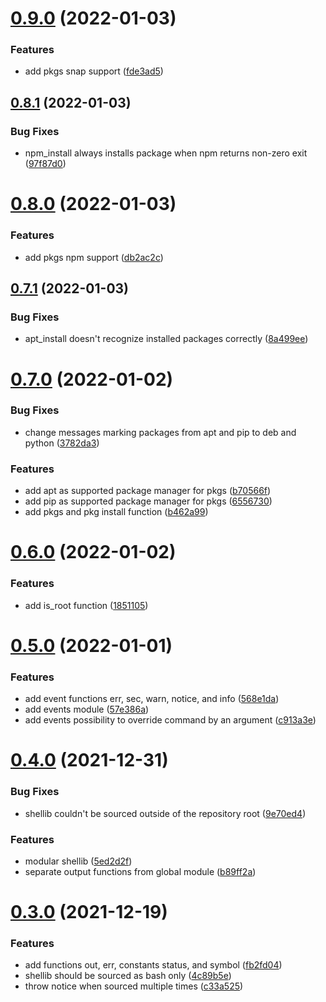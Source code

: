 # [0.9.0](https://gitlab.com/xebis/shellib/compare/v0.8.1...v0.9.0) (2022-01-03)


### Features

* add pkgs snap support ([fde3ad5](https://gitlab.com/xebis/shellib/commit/fde3ad50793580e537eaa76bdcda0c8545ca6561))

## [0.8.1](https://gitlab.com/xebis/shellib/compare/v0.8.0...v0.8.1) (2022-01-03)


### Bug Fixes

* npm_install always installs package when npm returns non-zero exit ([97f87d0](https://gitlab.com/xebis/shellib/commit/97f87d01447c7873e7a951238e7c23c7a4230ff9))

# [0.8.0](https://gitlab.com/xebis/shellib/compare/v0.7.1...v0.8.0) (2022-01-03)


### Features

* add pkgs npm support ([db2ac2c](https://gitlab.com/xebis/shellib/commit/db2ac2c5e6522a22caf721a18a493dbfce0f3aa0))

## [0.7.1](https://gitlab.com/xebis/shellib/compare/v0.7.0...v0.7.1) (2022-01-03)


### Bug Fixes

* apt_install doesn't recognize installed packages correctly ([8a499ee](https://gitlab.com/xebis/shellib/commit/8a499ee636c42fcb121c4868d1b4e9bcd86af6f9))

# [0.7.0](https://gitlab.com/xebis/shellib/compare/v0.6.0...v0.7.0) (2022-01-02)


### Bug Fixes

* change messages marking packages from apt and pip to deb and python ([3782da3](https://gitlab.com/xebis/shellib/commit/3782da3601f08a8c81df9c7cbe159d614d5ffee9))


### Features

* add apt as supported package manager for pkgs ([b70566f](https://gitlab.com/xebis/shellib/commit/b70566fb8997e22d8be25cd34da645f1dd20abc6))
* add pip as supported package manager for pkgs ([6556730](https://gitlab.com/xebis/shellib/commit/6556730d454155938f0375450b4b57fcde151ec9))
* add pkgs and pkg install function ([b462a99](https://gitlab.com/xebis/shellib/commit/b462a993913eebf29c5c814ee637f93c55824685))

# [0.6.0](https://gitlab.com/xebis/shellib/compare/v0.5.0...v0.6.0) (2022-01-02)


### Features

* add is_root function ([1851105](https://gitlab.com/xebis/shellib/commit/1851105a4d4ca5b33996b24993d109485ab65a47))

# [0.5.0](https://gitlab.com/xebis/shellib/compare/v0.4.0...v0.5.0) (2022-01-01)


### Features

* add event functions err, sec, warn, notice, and info ([568e1da](https://gitlab.com/xebis/shellib/commit/568e1dacdf1f3ad891d3d3a71a31f10b4a2117e8))
* add events module ([57e386a](https://gitlab.com/xebis/shellib/commit/57e386a6b5c2b2e0087746da46ab82c1a443e101))
* add events possibility to override command by an argument ([c913a3e](https://gitlab.com/xebis/shellib/commit/c913a3e448d879eea61c539206fa9f02efd65b08))

# [0.4.0](https://gitlab.com/xebis/shellib/compare/v0.3.0...v0.4.0) (2021-12-31)


### Bug Fixes

* shellib couldn't be sourced outside of the repository root ([9e70ed4](https://gitlab.com/xebis/shellib/commit/9e70ed4aae5e483fcd838b1b786fe5bfdbf00b11))


### Features

* modular shellib ([5ed2d2f](https://gitlab.com/xebis/shellib/commit/5ed2d2f1a7840a53c4cf4d1ef14711ac316101c5))
* separate output functions from global module ([b89ff2a](https://gitlab.com/xebis/shellib/commit/b89ff2aae275d196ed0d38e83046b48fe60466a7))

# [0.3.0](https://gitlab.com/xebis/shellib/compare/v0.2.0...v0.3.0) (2021-12-19)


### Features

* add functions out, err, constants status, and symbol ([fb2fd04](https://gitlab.com/xebis/shellib/commit/fb2fd04890f2de8c6068d48443f15bbad55f9edf))
* shellib should be sourced as bash only ([4c89b5e](https://gitlab.com/xebis/shellib/commit/4c89b5e8a6feab5ceaef7323466211173c3ab443))
* throw notice when sourced multiple times ([c33a525](https://gitlab.com/xebis/shellib/commit/c33a5259e1bb9a129d1f0aadb433d2d77ed4c2dd))

